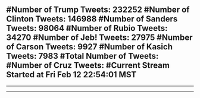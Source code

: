 #Number of Trump Tweets: 232252
#Number of Clinton Tweets: 146988
#Number of Sanders Tweets: 98064
#Number of Rubio Tweets: 34270
#Number of Jeb! Tweets: 27975
#Number of Carson Tweets: 9927
#Number of Kasich Tweets: 7983
#Total Number of Tweets:  
#Number of Cruz Tweets: 
#Current Stream Started at Fri Feb 12 22:54:01 MST
---
---
---
